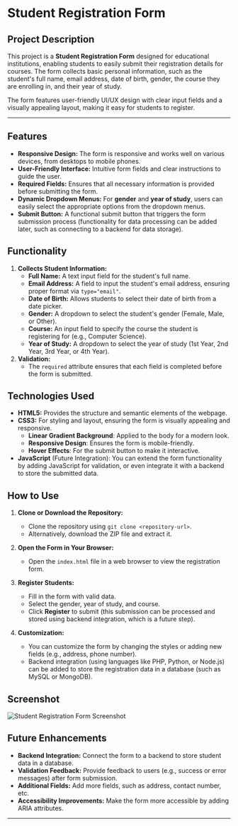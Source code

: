 # Student Registration Form

## Project Description

This project is a **Student Registration Form** designed for educational institutions, enabling students to easily submit their registration details for courses. The form collects basic personal information, such as the student's full name, email address, date of birth, gender, the course they are enrolling in, and their year of study.

The form features user-friendly UI/UX design with clear input fields and a visually appealing layout, making it easy for students to register.

---

## Features

- **Responsive Design:** The form is responsive and works well on various devices, from desktops to mobile phones.
- **User-Friendly Interface:** Intuitive form fields and clear instructions to guide the user.
- **Required Fields:** Ensures that all necessary information is provided before submitting the form.
- **Dynamic Dropdown Menus:** For **gender** and **year of study**, users can easily select the appropriate options from the dropdown menus.
- **Submit Button:** A functional submit button that triggers the form submission process (functionality for data processing can be added later, such as connecting to a backend for data storage).


## Functionality

1. **Collects Student Information:**
   - **Full Name:** A text input field for the student's full name.
   - **Email Address:** A field to input the student's email address, ensuring proper format via `type="email"`.
   - **Date of Birth:** Allows students to select their date of birth from a date picker.
   - **Gender:** A dropdown to select the student's gender (Female, Male, or Other).
   - **Course:** An input field to specify the course the student is registering for (e.g., Computer Science).
   - **Year of Study:** A dropdown to select the year of study (1st Year, 2nd Year, 3rd Year, or 4th Year).
2. **Validation:** 
   - The `required` attribute ensures that each field is completed before the form is submitted.

## Technologies Used

- **HTML5:** Provides the structure and semantic elements of the webpage.
- **CSS3:** For styling and layout, ensuring the form is visually appealing and responsive.
  - **Linear Gradient Background**: Applied to the body for a modern look.
  - **Responsive Design**: Ensures the form is mobile-friendly.
  - **Hover Effects**: For the submit button to make it interactive.
- **JavaScript** (Future Integration): You can extend the form functionality by adding JavaScript for validation, or even integrate it with a backend to store the submitted data.



## How to Use

1. **Clone or Download the Repository:**
   - Clone the repository using `git clone <repository-url>`.
   - Alternatively, download the ZIP file and extract it.

2. **Open the Form in Your Browser:**
   - Open the `index.html` file in a web browser to view the registration form.

3. **Register Students:**
   - Fill in the form with valid data.
   - Select the gender, year of study, and course.
   - Click **Register** to submit (this submission can be processed and stored using backend integration, which is a future step).

4. **Customization:**
   - You can customize the form by changing the styles or adding new fields (e.g., address, phone number).
   - Backend integration (using languages like PHP, Python, or Node.js) can be added to store the registration data in a database (such as MySQL or MongoDB).



## Screenshot

![Student Registration Form Screenshot]()



## Future Enhancements

- **Backend Integration:** Connect the form to a backend to store student data in a database.
- **Validation Feedback:** Provide feedback to users (e.g., success or error messages) after form submission.
- **Additional Fields:** Add more fields, such as address, contact number, etc.
- **Accessibility Improvements:** Make the form more accessible by adding ARIA attributes.

---

